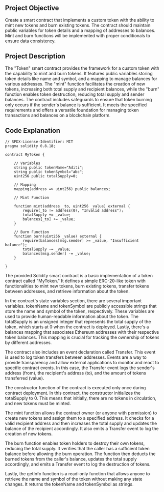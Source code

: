 ## Project Objective 

Create a smart contract that implements a custom token with the ability to mint new tokens and burn existing tokens. The contract should maintain public variables for token details and a mapping of addresses to balances. Mint and burn functions will be implemented with proper conditionals to ensure data consistency.

## Project Description 

The "Token" smart contract provides the framework for a custom token with the capability to mint and burn tokens. It features public variables storing token details like name and symbol, and a mapping to manage balances for various addresses. The "mint" function facilitates the creation of new tokens, increasing both total supply and recipient balances, while the "burn" function enables token destruction, reducing total supply and sender balances. The contract includes safeguards to ensure that token burning only occurs if the sender's balance is sufficient. It meets the specified requirements and offers a versatile foundation for managing token transactions and balances on a blockchain platform.

## Code Explanation

```solidity
// SPDX-License-Identifier: MIT
pragma solidity 0.8.18;

contract MyToken {

    // Variables
    string public tokenName="Aditi";
    string public tokenSymbol="abc";
    uint256 public totalSupply=0;

    // Mapping
    mapping(address => uint256) public balances;

    // Mint Function

    function mint(address _to, uint256 _value) external {
        require(_to != address(0), "Invalid address");
        totalSupply += _value;
        balances[_to] += _value;
    }

    // Burn Function
    function burn(uint256 _value) external {
        require(balances[msg.sender] >= _value, "Insufficient balance");
        totalSupply -= _value;
        balances[msg.sender] -= _value;
    }

}
```

The provided Solidity smart contract is a basic implementation of a token contract called "MyToken." It defines a simple ERC-20-like token with functionalities to mint new tokens, burn existing tokens, transfer tokens between addresses, and retrieve information about the token.

In the contract's state variables section, there are several important variables. tokenName and tokenSymbol are publicly accessible strings that store the name and symbol of the token, respectively. These variables are used to provide human-readable information about the token. The totalSupply is an unsigned integer that represents the total supply of the token, which starts at 0 when the contract is deployed. Lastly, there's a balances mapping that associates Ethereum addresses with their respective token balances. This mapping is crucial for tracking the ownership of tokens by different addresses.

The contract also includes an event declaration called Transfer. This event is used to log token transfers between addresses. Events are a way to provide transparency and allow external applications to monitor and react to specific contract events. In this case, the Transfer event logs the sender's address (from), the recipient's address (to), and the amount of tokens transferred (value).

The constructor function of the contract is executed only once during contract deployment. In this contract, the constructor initializes the totalSupply to 0. This means that initially, there are no tokens in circulation, and new tokens must be minted.

The mint function allows the contract owner (or anyone with permission) to create new tokens and assign them to a specified address. It checks for a valid recipient address and then increases the total supply and updates the balance of the recipient accordingly. It also emits a Transfer event to log the creation of new tokens.

The burn function enables token holders to destroy their own tokens, reducing the total supply. It verifies that the caller has a sufficient token balance before allowing the burn operation. The function then deducts the burned tokens from the caller's balance, updates the total supply accordingly, and emits a Transfer event to log the destruction of tokens.

Lastly, the getInfo function is a read-only function that allows anyone to retrieve the name and symbol of the token without making any state changes. It returns the tokenName and tokenSymbol as strings.


